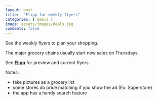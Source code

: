 ```yaml
---
layout: post
title:  "Flipp for weekly flyers"
categories: [ deals ]
image: assets/images/deals.jpg
comments: false
---
```


See the weekly flyers to plan your shopping.

The major grocery chains usually start new sales on Thursdays.

See **[Flipp](https://flipp.com/)** for preview and current flyers.

Notes:
- take pictures as a grocery list
- some stores do price matching if you show the ad (Ex: Superstore)
- the app has a handy search feature
